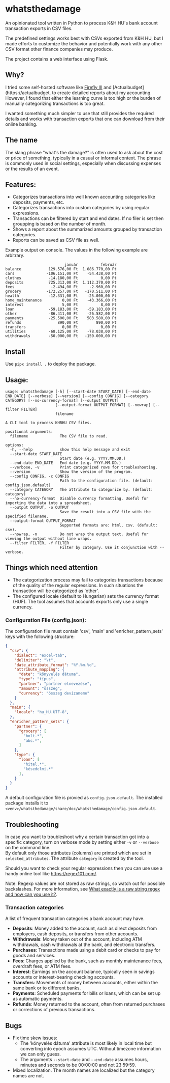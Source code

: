 # whatsthedamage

An opinionated tool written in Python to process K&H HU's bank account transaction exports in CSV files.

The predefined settings works best with CSVs exported from K&H HU, but I made efforts to customize the behavior and potentially work with any other CSV format other finance companies may produce.

The project contains a web interface using Flask.

## Why?

I tried some self-hosted software like [Firefly III](https://www.firefly-iii.org/) and [Actualbudget](https://actualbudget. to create detailed reports about my accounting. However, I found that either the learning curve is too high or the burden of manually categorizing transactions is too great.

I wanted something much simpler to use that still provides the required details and works with transaction exports that one can download from their online banking.

## The name

The slang phrase "what's the damage?" is often used to ask about the cost or price of something, typically in a casual or informal context. The phrase is commonly used in social settings, especially when discussing expenses or the results of an event.

## Features:
 - Categorizes transactions into well known accounting categories like deposits, payments, etc.
 - Categorizes transactions into custom categories by using regular expressions.
 - Transactions can be filtered by start and end dates. If no filer is set then groupping is based on the number of month.
 - Shows a report about the summarized amounts grouped by transaction categories.
 - Reports can be saved as CSV file as well.

Example output on console. The values in the following example are arbitrary.
```
                          január          február
balance            129.576,00 Ft  1.086.770,00 Ft
cars              -106.151,00 Ft    -54.438,00 Ft
clothes            -14.180,00 Ft          0,00 Ft
deposits           725.313,00 Ft  1.112.370,00 Ft
fees                -2.494,00 Ft     -2.960,00 Ft
grocery           -172.257,00 Ft   -170.511,00 Ft
health             -12.331,00 Ft    -25.000,00 Ft
home_maintenance         0,00 Ft    -43.366,00 Ft
interest                 5,00 Ft          8,00 Ft
loan               -59.183,00 Ft    -59.183,00 Ft
other              -86.411,00 Ft    -26.582,00 Ft
payments           -25.500,00 Ft    583.580,00 Ft
refunds                890,00 Ft        890,00 Ft
transfers                0,00 Ft          0,00 Ft
utilities          -68.125,00 Ft    -78.038,00 Ft
withdrawals        -50.000,00 Ft   -150.000,00 Ft

```
## Install

Use `pipx install .` to deploy the package.

## Usage:
```
usage: whatsthedamage [-h] [--start-date START_DATE] [--end-date END_DATE] [--verbose] [--version] [--config CONFIG] [--category CATEGORY] [--no-currency-format] [--output OUTPUT]
                      [--output-format OUTPUT_FORMAT] [--nowrap] [--filter FILTER]
                      filename

A CLI tool to process KHBHU CSV files.

positional arguments:
  filename              The CSV file to read.

options:
  -h, --help            show this help message and exit
  --start-date START_DATE
                        Start date (e.g. YYYY.MM.DD.)
  --end-date END_DATE   End date (e.g. YYYY.MM.DD.)
  --verbose, -v         Print categorized rows for troubleshooting.
  --version             Show the version of the program.
  --config CONFIG, -c CONFIG
                        Path to the configuration file. (default: config.json.default)
  --category CATEGORY   The attribute to categorize by. (default: category)
  --no-currency-format  Disable currency formatting. Useful for importing the data into a spreadsheet.
  --output OUTPUT, -o OUTPUT
                        Save the result into a CSV file with the specified filename.
  --output-format OUTPUT_FORMAT
                        Supported formats are: html, csv. (default: csv).
  --nowrap, -n          Do not wrap the output text. Useful for viewing the output without line wraps.
  --filter FILTER, -f FILTER
                        Filter by category. Use it conjunction with --verbose.

```

## Things which need attention

- The categorization process may fail to categories transactions because of the quality of the regular expressions. In such situations the transaction will be categorized as 'other'.
- The configured locale (default to Hungarian) sets the currency format (HUF). The tool assumes that accounts exports only use a single currency.

### Configuration File (config.json):

The configuration file must contain 'csv', 'main' and 'enricher_pattern_sets' keys with the following structure:
```json
{
  "csv": {
    "dialect": "excel-tab",
    "delimiter": "\t",
    "date_attribute_format": "%Y.%m.%d",
    "attribute_mapping": {
      "date": "könyvelés dátuma",
      "type": "típus",
      "partner": "partner elnevezése",
      "amount": "összeg",
      "currency": "összeg devizaneme"
    }
  },
  "main": {
    "locale": "hu_HU.UTF-8",
  },
  "enricher_pattern_sets": {
    "partner": {
      "grocery": [
        "bolt.*",
        "abc.*",
      ]
    },
    "type": {
      "loan": [
        "hitel.*",
        "késedelmi.*"
      ],
    }
  }
}
```

A default configuration file is provied as `config.json.default`. The installed package installs it to `<venv>/whatsthedamage/share/doc/whatsthedamage/config.json.default`.

## Troubleshooting
In case you want to troubleshoot why a certain transaction got into a specific category, turn on verbose mode by setting either `-v` or `--verbose` on the command line.  
By default only those attributes (columns) are printed which are set in `selected_attributes`. The attribute `category` is created by the tool.

Should you want to check your regular expressions then you can use use a handy online tool like https://regex101.com/.

Note: Regexp values are not stored as raw strings, so watch out for possible backslashes. For more information, see [What exactly is a raw string regex and how can you use it?](https://stackoverflow.com/questions/12871066/what-exactly-is-a-raw-string-regex-and-how-can-you-use-it).

### Transaction categories

A list of frequent transaction categories a bank account may have.

- **Deposits**: Money added to the account, such as direct deposits from employers, cash deposits, or transfers from other accounts.
- **Withdrawals**: Money taken out of the account, including ATM withdrawals, cash withdrawals at the bank, and electronic transfers.
- **Purchases**: Transactions made using a debit card or checks to pay for goods and services.
- **Fees**: Charges applied by the bank, such as monthly maintenance fees, overdraft fees, or ATM fees.
- **Interest**: Earnings on the account balance, typically seen in savings accounts or interest-bearing checking accounts.
- **Transfers**: Movements of money between accounts, either within the same bank or to different banks.
- **Payments**: Scheduled payments for bills or loans, which can be set up as automatic payments.
- **Refunds**: Money returned to the account, often from returned purchases or corrections of previous transactions.

## Bugs

- Fix time skew issues:
  - The 'könyvelés dátuma' attribute is most likely in local time but converting into epoch assumes UTC. Without timezone information we can only guess.
  - The arguments `--start-date` and `--end-date` assumes hours, minutes and seconds to be 00:00:00 and not 23:59:59.
- Mixed localization. The month names are localized but the category names are not.